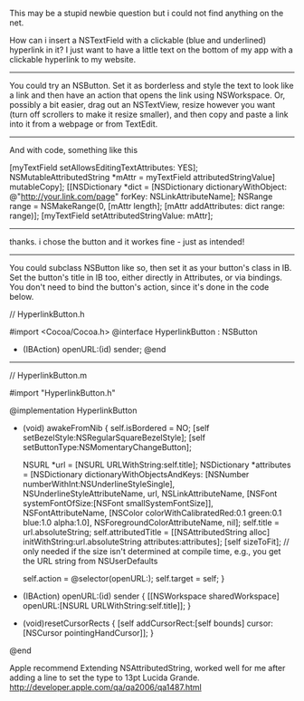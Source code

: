 

This may be a stupid newbie question but i could not find anything on the net.

How can i insert a NSTextField with a clickable (blue and underlined) hyperlink in it?
I just want to have a little text on the bottom of my app with a clickable hyperlink to my website.

----

You could try an NSButton.  Set it as borderless and style the text to look like a link and then have an action that opens the link using NSWorkspace.  Or, possibly a bit easier, drag out an NSTextView, resize however you want (turn off scrollers to make it resize smaller), and then copy and paste a link into it from a webpage or from TextEdit.

----
And with code, something like this
    
[myTextField setAllowsEditingTextAttributes: YES];
NSMutableAttributedString *mAttr = myTextField attributedStringValue] mutableCopy];
[[NSDictionary *dict = [NSDictionary dictionaryWithObject: @"http://your.link.com/page" forKey: NSLinkAttributeName];
NSRange range = NSMakeRange(0, [mAttr length];
[mAttr addAttributes: dict range: range)];
[myTextField setAttributedStringValue: mAttr];


----

thanks. i chose the button and it workes fine - just as intended!

----

You could subclass NSButton like so, then set it as your button's class in IB. Set the button's title in IB too, either directly in Attributes, or via bindings. You don't need to bind the button's action, since it's done in the code below.

    
// HyperlinkButton.h

#import <Cocoa/Cocoa.h>
@interface HyperlinkButton : NSButton
- (IBAction) openURL:(id) sender;
@end

----

// HyperlinkButton.m

#import "HyperlinkButton.h"

@implementation HyperlinkButton

- (void) awakeFromNib {
	self.isBordered = NO;
	[self setBezelStyle:NSRegularSquareBezelStyle];
	[self setButtonType:NSMomentaryChangeButton];

	NSURL *url = [NSURL URLWithString:self.title];
	NSDictionary *attributes = [NSDictionary dictionaryWithObjectsAndKeys:
								[NSNumber numberWithInt:NSUnderlineStyleSingle], NSUnderlineStyleAttributeName,
								url, NSLinkAttributeName,
								[NSFont systemFontOfSize:[NSFont smallSystemFontSize]],  NSFontAttributeName,
								[NSColor colorWithCalibratedRed:0.1 green:0.1 blue:1.0 alpha:1.0], NSForegroundColorAttributeName,
								nil];
	self.title = url.absoluteString;
	self.attributedTitle = [[NSAttributedString alloc] initWithString:url.absoluteString attributes:attributes];
	[self sizeToFit]; // only needed if the size isn't determined at compile time, e.g., you get the URL string from NSUserDefaults
	
	self.action = @selector(openURL:);
	self.target = self;
}

- (IBAction) openURL:(id) sender {
	[[NSWorkspace sharedWorkspace] openURL:[NSURL URLWithString:self.title]];
}

- (void)resetCursorRects {
	[self addCursorRect:[self bounds] cursor:[NSCursor pointingHandCursor]];
}

@end



Apple recommend Extending NSAttributedString, worked well for me after adding a line to set the type to 13pt Lucida Grande. http://developer.apple.com/qa/qa2006/qa1487.html
